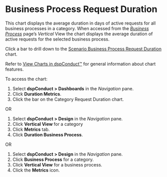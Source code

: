 # Business Process Request Duration

This chart displays the average duration in days of active requests for
all business processes in a category. When accessed from the *[*Business
Process*](Business_Process_H.htm)* page’s *Vertical* View the chart
displays the average duration of active requests for the selected
business process.

Click a bar to drill down to the [Scenario Business Process Request
Duration](Scenario_BP_Request_Duration.htm) chart.

Refer to [View Charts in dspConduct™](../Use_Cases/View_Charts.htm) for
general information about chart features.

To access the chart:

1.  Select **dspConduct \> Dashboards** in the *Navigation* pane.
2.  Click **Duration Metrics**.
3.  Click the bar on the Category Request Duration chart.

OR

1.  Select **dspConduct \> Design** in the *Navigation* pane.
2.  Click **Vertical View <span style="font-weight: normal;">for a
    category</span>**
3.  Click **Metrics** tab.
4.  Click **Duration Business Process**.

OR

1.  Select **dspConduct \> Design** in the *Navigation* pane.
2.  Click **Business Process** for a category.
3.  Click **Vertical View** for a business process.
4.  Click the **Metrics** icon.
